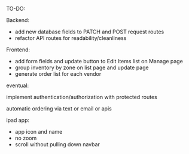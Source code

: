 TO-DO:

Backend:
 - add new database fields to PATCH and POST request routes
 - refactor API routes for readability/cleanliness

Frontend:
 - add form fields and update button to Edit Items list on Manage page
 - group inventory by zone on list page and update page
 - generate order list for each vendor

eventual:

implement authentication/authorization with protected routes

automatic ordering via text or email or apis

ipad app:
  - app icon and name
  - no zoom
  - scroll without pulling down navbar
